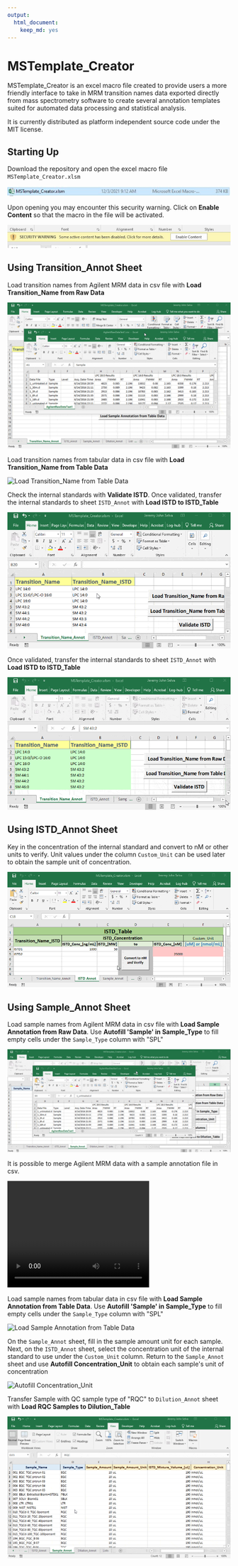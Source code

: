 ```yaml
---
output: 
  html_document:
    keep_md: yes
---
```




# MSTemplate_Creator

MSTemplate_Creator is an excel macro file created to provide users a more friendly interface to take in MRM transition names data exported directly from mass spectrometry software to create several annotation templates suited for automated data processing and statistical analysis.

It is currently distributed as platform independent source code under the MIT license.

## Starting Up

Download the repository and open the excel macro file `MSTemplate_Creator.xlsm`

![OpenMSTemplate_Creator](figures/OpenMSTemplate_Creator.JPG)

Upon opening you may encounter this security warning. Click on **Enable Content** so that the macro in the file will be activated.

![EnableContent](figures/EnableContentWarning.jpg)

## Using Transition_Annot Sheet

Load transition names from Agilent MRM data in csv file with **Load Transition_Name from Raw Data**

![Load Transition_Name from Raw Data](figures/trial.gif)

Load transition names from tabular data in csv file with **Load Transition_Name from Table Data**

![Load Transition_Name from Table Data](figures/trial2.gif)

Check the internal standards with **Validate ISTD**. Once validated, transfer the internal standards to sheet `ISTD_Annot` with **Load ISTD to ISTD_Table**

![Validate ISTD](figures/trial3.gif)

Once validated, transfer the internal standards to sheet `ISTD_Annot` with **Load ISTD to ISTD_Table**

![Load ISTD to ISTD_Table](figures/trial4.gif)

## Using ISTD_Annot Sheet

Key in the concentration of the internal standard and convert to nM or other units to verify. Unit values under the column `Custom_Unit` can be used later to obtain the sample unit of concentration.

![Convert to nM](figures/trial5.gif)

## Using Sample_Annot Sheet

Load sample names from Agilent MRM data in csv file with **Load Sample Annotation from Raw Data**. Use **Autofill 'Sample' in Sample_Type** to fill empty cells under the `Sample_Type` column with "SPL"

![Load Sample Annotation from Raw Data](figures/trial7.gif)

It is possible to merge Agilent MRM data with a sample annotation file in csv.

<video width="320" height="240" controls>

<source src="figures/trial10.mp4" type="video/mp4">

</video>

Load sample names from tabular data in csv file with **Load Sample Annotation from Table Data**. Use **Autofill 'Sample' in Sample_Type** to fill empty cells under the `Sample_Type` column with "SPL"

![Load Sample Annotation from Table Data](figures/trial6.gif)

On the `Sample_Annot` sheet, fill in the sample amount unit for each sample. Next, on the `ISTD_Annot` sheet, select the concentration unit of the internal standard to use under the `Custom_Unit` column. Return to the `Sample_Annot` sheet and use **Autofill Concentration_Unit** to obtain each sample's unit of concentration

![Autofill Concentration_Unit](figures/trial8.gif)

Transfer Sample with QC sample type of "RQC" to `Dilution_Annot` sheet with **Load RQC Samples to Dilution_Table**

![Autofill Concentration_Unit](figures/trial9.gif)
